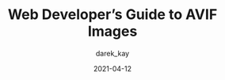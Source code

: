 ---
author: darek_kay
date: 2021-04-12
tags:
  - images
  - avif
target_url: https://darekkay.com/blog/avif-images/
title: Web Developer’s Guide to AVIF Images
---